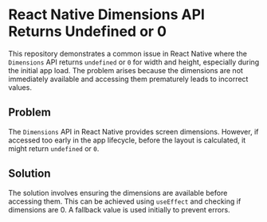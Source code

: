 # React Native Dimensions API Returns Undefined or 0

This repository demonstrates a common issue in React Native where the `Dimensions` API returns `undefined` or `0` for width and height, especially during the initial app load. The problem arises because the dimensions are not immediately available and accessing them prematurely leads to incorrect values.

## Problem

The `Dimensions` API in React Native provides screen dimensions. However, if accessed too early in the app lifecycle, before the layout is calculated, it might return `undefined` or `0`.

## Solution

The solution involves ensuring the dimensions are available before accessing them.  This can be achieved using `useEffect` and checking if dimensions are 0.  A fallback value is used initially to prevent errors.